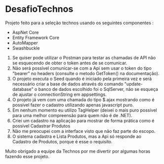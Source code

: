 # DesafioTechnos
Projeto feito para a seleção technos usando os seguintes componentes :
- AspNet Core
- Entity Framework Core
- AutoMapper
- Swashbuckle

1. Se quiser pode utilizar o Postman para testar as chamadas de API não se esquecendo de obter o token antes de se comunicar.
2. Não será possível comunicar-se com a Api sem usar o token do tipo "bearer" no headers (consulte o metodo GetToken() na documentação).
3. O projeto executa o Seed quando é iniciado pela primeira vez e será necessário criar a base de dados através do comando "update-database"
o banco de dados escolhido foi o SqlServer, não se esqueça de ajustar o connectionString em appsettings.
4. O projeto já vem com uma chamada do tipo $.ajax mostrando como é possível fazer o cadastro utilizando apenas javascript puro.
5. Em nenhum momento eu utilizo TagHelper (deixei o mais puro possível para uma melhor compreensão para quem não é de .NET).
6. Criei um cadastro na aplicação para mostrar de forma prática como é possível Cadastrar Produtos 
7. Não me preocupei com a interface visto que não faz parte do escopo.
8. O sistema cadastra e Lista Produtos, mas a Api só responde ao Cadastro de Produtos, porque é esse o requisito.


Muito obrigado a equipe da Technos por me divertir por algumas horas fazendo esse projeto.
